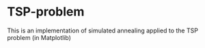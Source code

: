 # TSP-problem
This is an implementation of simulated annealing applied to the TSP problem (in Matplotlib)

